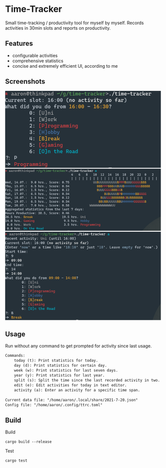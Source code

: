 # Time-Tracker

Small time-tracking / productivity tool for myself by myself.
Records activities in 30min slots and reports on
productivity.

## Features

- configurable activities
- comprehensive statistics
- concise and extremely efficient UI, according to me

## Screenshots

<div style="text-align:center">
<img src="./screenshots/screenshot-0.png" alt="UI">
<img src="./screenshots/screenshot-1.png" alt="Statistics">
<img src="./screenshots/screenshot-2.png" alt="UI">
</div>

## Usage

Run without any command to get prompted for activity since last
usage.

```
Commands:
	today (t): Print statistics for today.
	day (d): Print statistics for certain day.
	week (w): Print statistics for last seven days.
	year (y): Print statistics for last year.
	split (s): Split the time since the last recorded activity in two.
	edit (e): Edit activities for today in text editor.
	activity (a): Enter an activity for a specific time span.

Current data file: "/home/aaron/.local/share/2021-7-20.json"
Config file: "/home/aaron/.config/ttrc.toml"
```

## Build

Build

```
cargo build --release
```

Test

```
cargo test
```

